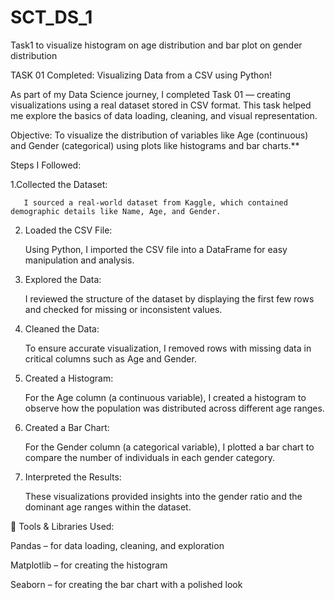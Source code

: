 # SCT_DS_1
Task1 to visualize histogram on age distribution and bar plot on gender distribution

TASK 01 Completed: Visualizing Data from a CSV using Python!

As part of my Data Science journey, I completed Task 01 — creating visualizations using a real dataset stored in CSV format. This task helped me explore the basics of data loading, cleaning, and visual representation.

Objective:
    To visualize the distribution of variables like Age (continuous) and Gender (categorical) using plots like histograms and bar charts.**

Steps I Followed:


 1.Collected the Dataset:
 
       I sourced a real-world dataset from Kaggle, which contained demographic details like Name, Age, and Gender.
    
 2. Loaded the CSV File:
    
       Using Python, I imported the CSV file into a DataFrame for easy manipulation and analysis.

 4. Explored the Data:
    
       I reviewed the structure of the dataset by displaying the first few rows and checked for missing or inconsistent values.

 6. Cleaned the Data:
    
       To ensure accurate visualization, I removed rows with missing data in critical columns such as Age and Gender.

 8. Created a Histogram:
    
       For the Age column (a continuous variable), I created a histogram to observe how the population was distributed across different age ranges.

 10. Created a Bar Chart:
     
       For the Gender column (a categorical variable), I plotted a bar chart to compare the number of individuals in each gender category.

 12. Interpreted the Results:
     
       These visualizations provided insights into the gender ratio and the dominant age ranges within the dataset.

🔧 Tools & Libraries Used:

Pandas – for data loading, cleaning, and exploration

Matplotlib – for creating the histogram

Seaborn – for creating the bar chart with a polished look
